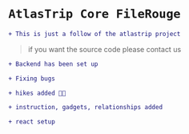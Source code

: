 # `AtlasTrip Core FileRouge`

```diff
+ This is just a follow of the atlastrip project
```
> if you want the source code please contact us

```diff
+ Backend has been set up
```

```diff
+ Fixing bugs
```


```diff
+ hikes added 🎊🎉
```

```diff
+ instruction, gadgets, relationships added 
```


```diff
+ react setup
```
